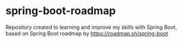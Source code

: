 # spring-boot-roadmap
Repository created to learning and improve my skills with Spring Boot, based on Spring Boot roadmap by https://roadmap.sh/spring-boot
